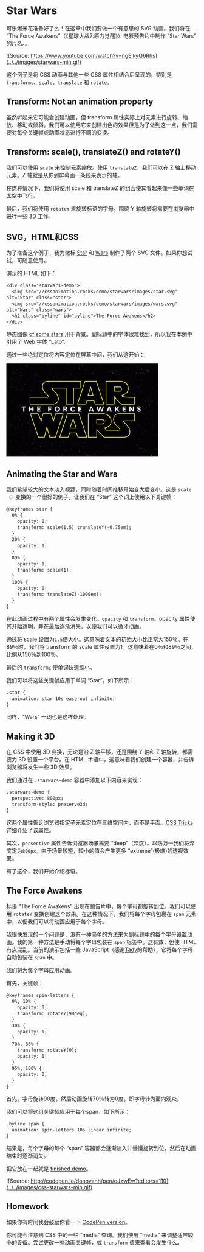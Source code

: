 # Star Wars

可乐爆米花准备好了么！在这章中我们要做一个有意思的 SVG 动画。我们将在 “The Force Awakens”（《星球大战7:原力觉醒》）电影预告片中制作 “Star Wars” 的片名。。

![Source: https://www.youtube.com/watch?v=ngElkyQ6Rhs](../../images/starwars-min.gif)

这个例子是将 CSS 动画与其他一些 CSS 属性相结合后呈现的，特别是 `transforms`、`scale`、`translate` 和 `rotate`。

## Transform: Not an animation property

虽然听起来它可能会创建动画，但 transform 属性实际上对元素进行旋转、缩放、移动或倾斜。我们可以使用它来创建出色的效果但是为了做到这一点，我们需要对每个关键帧或动画状态进行不同的变换。

## Transform: scale(), translateZ() and rotateY()

我们可以使用 `scale` 来控制元素缩放。使用 `translateZ`，我们可以在 Z 轴上移动元素。Z 轴就是从你到屏幕画一条线来表示的轴。

在这种情况下，我们将使用 scale 和 translateZ 的组合使其看起来像一些单词在太空中飞行。

最后，我们将使用 `rotateY` 来旋转标语的字母。围绕 Y 轴旋转将需要在浏览器中进行一些 3D 工作。

## SVG，HTML和CSS

为了准备这个例子，我为徽标 [Star](https://cssanimation.rocks/demo/starwars/images/star.svg) 和 [Wars](https://cssanimation.rocks/demo/starwars/images/wars.svg) 制作了两个 SVG 文件。如果你想试试，可随意使用。

演示的 HTML 如下：

    <div class="starwars-demo">
      <img src="//cssanimation.rocks/demo/starwars/images/star.svg" alt="Star" class="star">
      <img src="//cssanimation.rocks/demo/starwars/images/wars.svg" alt="Wars" class="wars">
      <h2 class="byline" id="byline">The Force Awakens</h2>
    </div>

静态图像 [of some stars](https://cssanimation.rocks/demo/starwars/images/bg.jpg) 用于背景。副标题中的字体很难找到，所以我在本例中引用了 Web 字体 “Lato”。

通过一些绝对定位将内容定位在屏幕中间，我们从这开始：

![](../../images/starwars.png)

## Animating the Star and Wars

我们希望较大的文本淡入视野，同时随着时间推移开始变大后变小。这是 `scale（）`变换的一个很好的例子。让我们在 “Star” 这个词上使用以下关键帧：

    @keyframes star {
      0% {
        opacity: 0;
        transform: scale(1.5) translateY(-0.75em);
      }
      20% {
        opacity: 1;
      }
      89% {
        opacity: 1;
        transform: scale(1);
      }
      100% {
        opacity: 0;
        transform: translateZ(-1000em);
      }
    }

在此动画过程中有两个属性会发生变化。`opacity` 和 `transform`。opacity 属性使其开始透明，并在最后逐渐消失，以便我们可以循环动画。

通过将 scale 设置为`1.5`倍大小。这意味着文本的初始大小比正常大150％。在89％时，我们将 transform 的 scale 属性设置为1。这意味着在0％和89％之间，比例从150％到100％。

最后的 `transformZ` 使单词快速缩小。

我们可以将这些关键帧应用于单词 “Star”，如下所示：

    .star {
      animation: star 10s ease-out infinite;
    }

同样，“Wars” 一词也是这样处理。

## Making it 3D

在 CSS 中使用 3D 变换，无论是沿 Z 轴平移，还是围绕 Y 轴和 Z 轴旋转，都需要为 3D 设置一个平台。在 HTML 术语中，这意味着我们创建一个容器，并告诉浏览器将发生一些 3D 效果。

我们通过在 `.starwars-demo` 容器中添加以下内容来实现：

    .starwars-demo {
      perspective: 800px;
      transform-style: preserve3d;
    }

这两个属性告诉浏览器指定子元素定位在三维空间内，而不是平面。[CSS Tricks](https://css-tricks.com/almanac/properties/t/transform-style/) 详细介绍了该属性。

其次，`persective` 属性告诉浏览器场景需要 “deep”（深度）。以防万一我们将深度定为`800px`。由于场景较短，较小的值会产生更多 “extreme”(极端)的透视效果。

有了这个，我们开始介绍标语。

## The Force Awakens

标语 “The Force Awakens” 出现在预告片中，每个字母都旋转到位。我们可以使用 `rotateY` 变换创建这个效果。在这种情况下，我们将每个字母包裹在 `span` 元素中，以便我们可以将动画应用于每个字母。

我很快发现的一个问题是，没有一种简单的方法来为副标题中的每个字母设置动画。我的第一种方法是手动将每个字母包装在 `span` 标签中。这有效，但使 HTML 有点混乱。当前的演示包括一些 JavaScript（感谢[Tady](https://twitter.com/tadywankenobi)的帮助），它将每个字母自动包装在 `span` 中。

我们将为每个字母应用动画。

首先，关键帧：

    @keyframes spin-letters {
      0%, 10% {
        opacity: 0;
        transform: rotateY(90deg);
      }
      30% {
        opacity: 1;
      }
      70%, 86% {
        transform: rotateY(0);
        opacity: 1;
      }
      95%, 100% {
        opacity: 0;
      }
    }

首先，字母旋转90度，然后动画旋转70％转为0度，即字母转为面向观众。

我们可以将这组关键帧应用于每个span，如下所示：

    .byline span {
      animation: spin-letters 10s linear infinite;
    }

结果是，每个字母的每个 “span” 容器都会逐渐淡入并慢慢旋转到位，然后在动画结束时逐渐消失。

把它放在一起就是 [finished demo](http://codepen.io/donovanh/pen/pJzwEw?editors=110)。

![Source: http://codepen.io/donovanh/pen/pJzwEw?editors=110](../../images/css-starwars-min.gif)

## Homework

如果你有时间我会鼓励你看一下 [CodePen version](http://codepen.io/donovanh/pen/pJzwEw?editors=110)。

你可能会注意到 CSS 中的一些 “media” 查询。我们使用 “media” 来调整适应较小的设备。尝试更改一些动画关键帧，或 `transform` 值来查看会发生什么。
